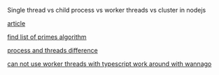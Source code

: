 Single thread vs child process vs worker threads vs cluster in nodejs

[article](https://alvinlal.netlify.app/blog/single-thread-vs-child-process-vs-worker-threads-vs-cluster-in-nodejs)

[find list of primes algorithm](https://levelup.gitconnected.com/finding-all-primes-below-a-given-number-in-javascript-4eb9feaf9a3b)

[process and threads difference](https://stackoverflow.com/questions/200469/what-is-the-difference-between-a-process-and-a-thread?rq=1)

[can not use worker threads with typescript work around with wannago](https://wanago.io/2019/05/06/node-js-typescript-12-worker-threads/)
